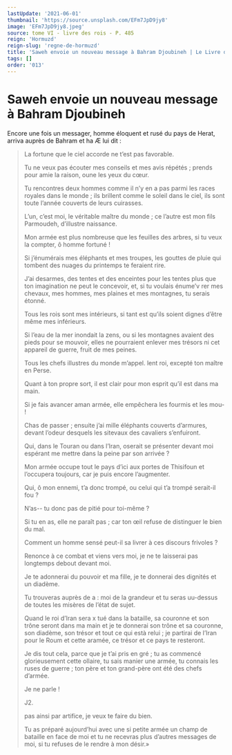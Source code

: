 ```yaml
---
lastUpdate: '2021-06-01'
thumbnail: 'https://source.unsplash.com/EFm7JpD9jy8'
image: 'EFm7JpD9jy8.jpeg'
source: tome VI - livre des rois - P. 485
reign: 'Hormuzd'
reign-slug: 'regne-de-hormuzd'
title: 'Saweh envoie un nouveau message à Bahram Djoubineh | Le Livre des Rois | Shâhnâmeh'
tags: []
order: '013'
---
```


# Saweh envoie un nouveau message à Bahram Djoubineh

Encore une fois un messager, homme éloquent et rusé du pays de Herat, arriva auprès de Bahram et ha
Æ
lui dit :

> La fortune que le ciel accorde ne t’est pas favorable.
>
> Tu ne veux pas écouter mes conseils et mes avis répétés ; prends pour amie la raison, oune les yeux du cœur.
>
> Tu rencontres deux hommes comme il n’y en a pas parmi les races royales dans le monde ; ils brillent comme le soleil dans le ciel, ils sont toute l’année couverts de leurs cuirasses.
>
> L’un, c’est moi, le véritable maître du monde ; ce l’autre est mon fils Parmoudeh, d’illustre naissance.
>
> Mon armée est plus nombreuse que les feuilles des arbres, si tu veux la compter, ô homme fortuné !
>
> Si j’énumérais mes éléphants et mes troupes, les gouttes de pluie qui tombent des nuages du printemps te feraient rire.
>
> J’ai desarmes, des tentes et des enceintes pour les tentes plus que ton imagination ne peut le concevoir, et, si tu voulais énume’v rer mes chevaux, mes hommes, mes plaines et mes montagnes, tu serais étonné.
>
> Tous les rois sont mes intérieurs, si tant est qu’ils soient dignes d’être même mes inférieurs.
>
> Si l’eau de la mer inondait la zens, ou si les montagnes avaient des pieds pour se mouvoir, elles ne pourraient enlever mes trésors ni cet appareil de guerre, fruit de mes peines.
>
> Tous les chefs illustres du monde m’appel. lent roi, excepté ton maître en Perse.
>
> Quant à ton propre sort, il est clair pour mon esprit qu’il est dans ma main.
>
> Si je fais avancer aman armée, elle empêchera les fourmis et les mou- !
>
> Chas de passer ; ensuite j’ai mille éléphants couverts d’armures, devant l’odeur desquels les sitevaux des cavaliers s’enfuiront.
>
> Qui, dans le Touran ou dans l’Iran, oserait se présenter devant moi espérant me mettre dans la peine par son arrivée ?
>
> Mon armée occupe tout le pays d’ici aux portes de Thisifoun et l’occupera toujours, car je puis encore l’augmenter.
>
> Qui, ô mon ennemi, t’a donc trompé, ou celui qui t’a trompé serait-il fou ?
>
> N’as--
tu donc pas de pitié pour toi-même ?
>
> Si tu en as, elle ne paraît pas ; car ton œil refuse de distinguer le bien du mal.
>
> Comment un homme sensé peut-il sa livrer à ces discours frivoles ?
>
> Renonce à ce combat et viens vers moi, je ne te laisserai pas longtemps debout devant moi.
>
> Je te adonnerai du pouvoir et ma fille, je te donnerai des dignités et un diadème.
>
> Tu trouveras auprès de a : moi de la grandeur et tu seras uu-dessus de toutes les misères de l’état de sujet.
>
> Quand le roi d’Iran sera x tué dans la bataille, sa couronne et son trône seront dans ma main et je te donnerai son trône et sa couronne, son diadème, son trésor et tout ce qui està relui ; je partirai de l’Iran pour le Roum et cette aramée, ce trésor et ce pays te resteront.
>
> Je dis tout cela, parce que je t’ai pris en gré ; tu as commencé glorieusement cette ollaire, tu sais manier une armée, tu connais les ruses de guerre ; ton père et ton grand-père ont été des chefs d’armée.
>
> Je ne parle !
>
> J2.
>
> pas ainsi par artifice, je veux te faire du bien.
>
> Tu as préparé aujourd’hui avec une si petite armée un champ de bataille en face de moi et tu ne recevras plus d’autres messages de moi, si tu refuses de le rendre à mon désir.»
